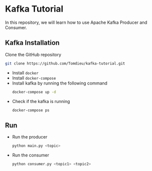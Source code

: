 # Kafka Tutorial

In this repository, we will learn how to use Apache Kafka Producer and Consumer.

## Kafka Installation

Clone the GitHub repository

```bash
git clone https://github.com/Tomdieu/kafka-tutorial.git
```

- Install `docker`
- Install `docker-compose`
- Install kafka by running the following command
    ```bash
    docker-compose up -d
    ```
- Check if the kafka is running
    ```bash
    docker-compose ps
    ```
## Run

- Run the producer
    ```bash
    python main.py <topic>
    ```

- Run the consumer
    ```bash
    python consumer.py <topic1> <topic2>
    ```
